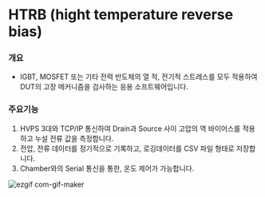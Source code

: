 # HTRB (hight temperature reverse bias)
### 개요
- IGBT, MOSFET 또는 기타 전력 반도체의 열 적, 전기적 스트레스를 모두 적용하여
  DUT의 고장 메커니즘을 검사하는 응용 소프트웨어입니다.

### 주요기능
1. HVPS 3대와 TCP/IP 통신하여 Drain과 Source 사이 고압의 역 바이어스를
  적용하고 누설 전류 값을 측정합니다.
2. 전압, 전류 데이터를 정기적으로 기록하고, 로깅데이터를 CSV 파일 형태로 저장합니다.
3. Chamber와의 Serial 통신을 통한, 온도 제어가 가능합니다.

![ezgif com-gif-maker](https://user-images.githubusercontent.com/68735491/106352299-45262680-6325-11eb-8221-95e07ec2d307.gif)
